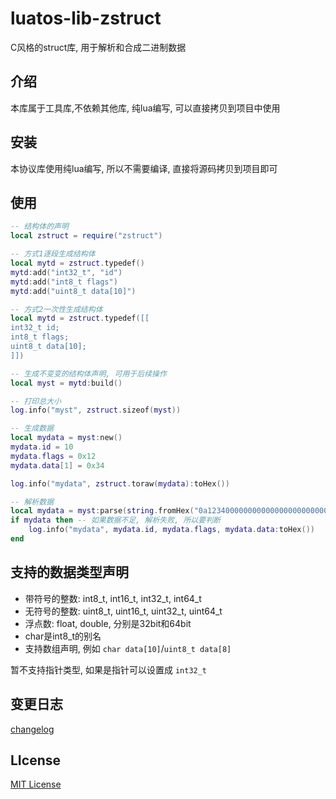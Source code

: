 # luatos-lib-zstruct

C风格的struct库, 用于解析和合成二进制数据

## 介绍

本库属于工具库,不依赖其他库, 纯lua编写, 可以直接拷贝到项目中使用

## 安装

本协议库使用纯lua编写, 所以不需要编译, 直接将源码拷贝到项目即可

## 使用

```lua
-- 结构体的声明
local zstruct = require("zstruct")

-- 方式1逐段生成结构体
local mytd = zstruct.typedef()
mytd:add("int32_t", "id")
mytd:add("int8_t flags")
mytd:add("uint8_t data[10]")

-- 方式2一次性生成结构体
local mytd = zstruct.typedef([[
int32_t id;
int8_t flags;
uint8_t data[10];
]])

-- 生成不变变的结构体声明, 可用于后续操作
local myst = mytd:build()

-- 打印总大小
log.info("myst", zstruct.sizeof(myst))

-- 生成数据
local mydata = myst:new()
mydata.id = 10
mydata.flags = 0x12
mydata.data[1] = 0x34

log.info("mydata", zstruct.toraw(mydata):toHex())

-- 解析数据
local mydata = myst:parse(string.fromHex("0a1234000000000000000000000000"))
if mydata then -- 如果数据不足, 解析失败, 所以要判断
    log.info("mydata", mydata.id, mydata.flags, mydata.data:toHex())
end
```

## 支持的数据类型声明

* 带符号的整数: int8_t, int16_t, int32_t, int64_t
* 无符号的整数: uint8_t, uint16_t, uint32_t, uint64_t
* 浮点数: float, double, 分别是32bit和64bit
* char是int8_t的别名
* 支持数组声明, 例如 `char data[10]`/`uint8_t data[8]`

暂不支持指针类型, 如果是指针可以设置成 `int32_t`

## 变更日志

[changelog](changelog.md)

## LIcense

[MIT License](https://opensource.org/licenses/MIT)
